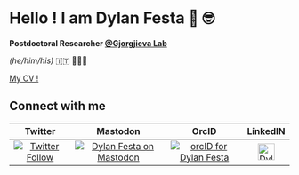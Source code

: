 # Hello ! I am Dylan Festa 👋 🤓

**Postdoctoral Researcher [@Gjorgjieva Lab](https://www1.ls.tum.de/compneuro/home/)**

*(he/him/his)* :it: 🍕🍷😴

[My CV !](https://github.com/dylanfesta/dylanfesta/raw/master/static/FestaD_cv.pdf)

## Connect with me

| Twitter | Mastodon | OrcID | LinkedIN |
| :-----: | :----: | :-------: |:-------: |
[![Twitter Follow](https://img.shields.io/twitter/follow/dylanfesta.svg?style=social)](https://twitter.com/dylanfesta)| <a rel="me" href="https://scholar.social/@dylanfesta"> <img align="center" alt="Dylan Festa on Mastodon" src="https://img.shields.io/badge/-@dylanfesta@neuromatch.social-%232B90D9?style=flate&logo=mastodon&logoColor=white"/> </a> | <a rel="me" href="https://neuromatch.social/@dylanfesta"> <img align="center" alt="orcID for Dylan Festa" src="https://img.shields.io/badge/-@0000--0003--3803--1542-EFFFD0?style=flat&logo=orcid"/> </a> | <a href="https://www.linkedin.com/in/dylanfesta/">  <img align="center" alt="Dylan Festa Linkedin" width="30px" src="https://firebasestorage.googleapis.com/v0/b/github--images.appspot.com/o/Github%20images%2Flinkedin.svg?alt=media&token=0e662ab8-db11-475a-9c43-18d89bcdfde0" /> </a>
